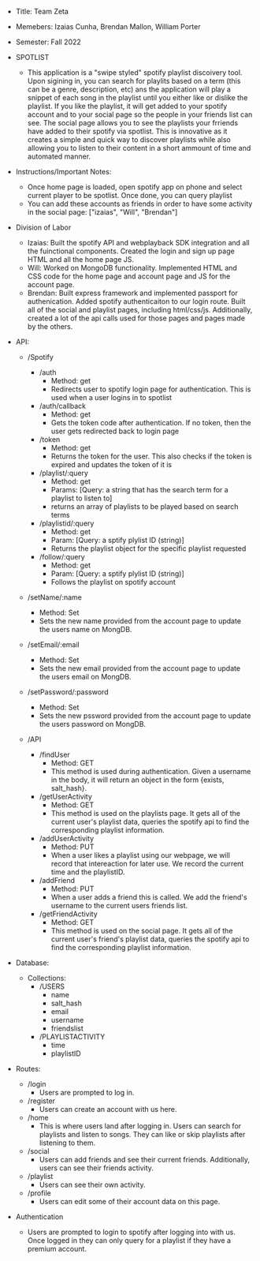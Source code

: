 - Title: Team Zeta
- Memebers: Izaias Cunha, Brendan Mallon, William Porter
- Semester: Fall 2022

- SPOTLIST
    - This application is a "swipe styled" spotify playlist discoivery tool. Upon sigining in, you can search for playlits based on a term (this can be a genre, description, etc) ans the application will play a snippet of each song in the playlist until you either like or dislike the playlist. If you like the playlist, it will get added to your spotify account and to your social page so the people in your friends list can see. The social page allows you to see the playlists your frriends have added to their spotify via spotlist. This is innovative as it creates a simple and quick way to discover playlists while also allowing you to listen to their content in a short ammount of time and automated manner.

- Instructions/Important Notes:
    - Once home page is loaded, open spotify app on phone and select current player to be spotlist. Once done, you can query playlist
    - You can add these accounts as friends in order to have some activity in the social page: ["izaias", "Will", "Brendan"]

- Division of Labor
    - Izaias: Built the spotify API and webplayback SDK integration and all the fuinctional components. Created the login and sign up page HTML and all the home page JS. 
    - Will: Worked on MongoDB functionality. Implemented HTML and CSS code for the home page and account page and JS for the account page. 
    - Brendan: Built express framework and implemented passport for authenication. Added spotify authenticaiton to our login route. Built all of the social and playlist pages, including html/css/js. Additionally, created a lot of the api calls used for those pages and pages made by the others. 

- API:
    - /Spotify
        - /auth
            - Method: get
            - Redirects user to spotify login page for authentication. This is used when a user logins in to spotlist
        - /auth/callback
            - Method: get
            - Gets the token code after authentication. If no token, then the user gets redirected back to login page
        - /token
            - Method: get
            - Returns the token for the user. This also checks if the token is expired and updates the token of it is
        - /playlist/:query
            - Method: get
            - Params: [Query: a string that has the search term for a playlist to listen to]
            - returns an array of playlists to be played based on search terms
        - /playlistid/:query
            - Method: get
            - Param: [Query: a sptify plylist ID (string)]
            - Returns the playlist object for the specific playlist requested
        - /follow/:query
            - Method: get
            - Param: [Query: a sptify plylist ID (string)]
            - Follows the playlist on spotify account
    - /setName/:name
        - Method: Set
        - Sets the new name provided from the account page to update the users name on MongDB.
    - /setEmail/:email
        - Method: Set
        - Sets the new email provided from the account page to update the users email on MongDB.
    - /setPassword/:password
        - Method: Set
        - Sets the new pssword provided from the account page to update the users password on MongDB.
        
   - /API
        - /findUser
            - Method: GET
            - This method is used during authentication. Given a username in the body, it will return an object in the form {exists, salt_hash}.
        - /getUserActivity
            - Method: GET
            - This method is used on the playlists page. It gets all of the current user's playlist data, queries the spotify api to find the corresponding playlist information.
        - /addUserActivity
            - Method: PUT
            - When a user likes a playlist using our webpage, we will record that intereaction for later use. We record the current time and the playlistID.
        - /addFriend
            - Method: PUT
            - When a user adds a friend this is called. We add the friend's username to the current users friends list.
        - /getFriendActivity
            - Method: GET
            - This method is used on the social page. It gets all of the current user's friend's playlist data, queries the spotify api to find the corresponding playlist information.

- Database:
    - Collections:
        - /USERS
            - name
            - salt_hash
            - email
            - username
            - friendslist
        - /PLAYLISTACTIVITY
            - time
            - playlistID

- Routes:
    - /login
        - Users are prompted to log in.
    - /register
        - Users can create an account with us here.
    - /home
        - This is where users land after logging in. Users can search for playlists and listen to songs. They can like or skip playlists after listening to them.
    - /social
        - Users can add friends and see their current friends. Additionally, users can see their friends activity.
    - /playlist
        - Users can see their own activity.
    - /profile
        - Users can edit some of their account data on this page.

- Authentication
    - Users are prompted to login to spotify after logging into with us. Once logged in they can only query for a playlist if they have a premium account.




